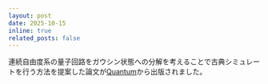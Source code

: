 ```yaml
---
layout: post
date: 2025-10-15
inline: true
related_posts: false
---
```

連続自由度系の量子回路をガウシン状態への分解を考えることで古典シミュレートを行う方法を提案した論文が[Quantum](https://quantum-journal.org/papers/q-2025-10-13-1881/)から出版されました。

